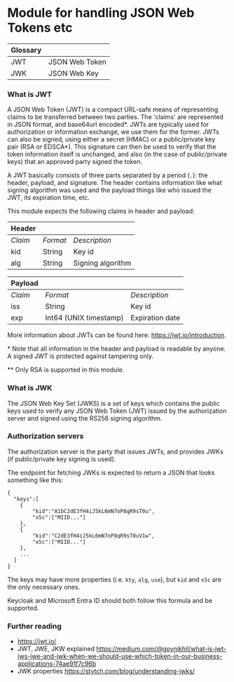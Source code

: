 # Module for handling JSON Web Tokens etc
|Glossary||
| -- | -- |
| JWT | JSON Web Token | 
| JWK | JSON Web Key |
 
### What is JWT
A JSON Web Token (JWT) is a compact URL-safe means of representing claims to be transferred between two parties. The 'claims' are represented in JSON format, and base64url encoded*. JWTs are typically used for authorization or information exchange, we use them for the former. JWTs can also be signed, using either a secret (HMAC) or a public/private key pair (RSA or EDSCA*). This signature can then be used to verify that the token information itself is unchanged, and also (in the case of public/private keys) that an approved party signed the token.

A JWT basically consists of three parts separated by a period (`.`): the header, payload, and signature. The header contains information like what signing algorithm was used and the payload things like who issued the JWT, its expiration time, etc.

This module expects the following claims in header and payload:

| Header |||
|--|--|--|
| *Claim* | *Format* | *Description* |
| kid | String | Key id |
| alg | String | Signing algorithm |


| Payload |||
|--|--|--|
| *Claim* | *Format* | *Description* |
| iss | String | Key id |
| exp | Int64 (UNIX timestamp) | Expiration date |


More information about JWTs can be found here: https://jwt.io/introduction.

\* Note that all information in the header and payload is readable by anyone. A signed JWT is protected against tampering only.

\** Only RSA is supported in this module.

### What is JWK 
The JSON Web Key Set (JWKS) is a set of keys which contains the public keys used to verify any JSON Web Token (JWT) issued by the authorization server and signed using the RS256 signing algorithm.

### Authorization servers
The authorization server is the party that issues JWTs, and provides JWKs (if public/private key signing is used). 

The endpoint for fetching JWKs is expected to return a JSON that looks something like this: 
```
{
  "keys":[
    {
        "kid":"A1bC2dE3fH4iJ5kL6mN7oP8qR9sT0u",
        "x5c":["MIID..."]
    },
    {
        "kid":"C2dE3fH4iJ5kL6mN7oP8qR9sT0uV1w",
        "x5c":["MIID..."]
    },
    ...
  ]
}
```
The keys may have more properties (i.e. `kty`, `alg`, `use`), but `kid` and `x5c` are the only necessary ones.

Keycloak and Microsoft Entra ID should both follow this formula and be supported. 

### Further reading
- https://jwt.io/
- JWT, JWE, JKW explained https://medium.com/@goynikhil/what-is-jwt-jws-jwe-and-jwk-when-we-should-use-which-token-in-our-business-applications-74ae91f7c96b
- JWK properties https://stytch.com/blog/understanding-jwks/

